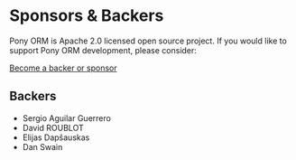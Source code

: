 # Sponsors & Backers

Pony ORM is Apache 2.0 licensed open source project. If you would like to support Pony ORM development, please consider:

[Become a backer or sponsor](https://ponyorm.org/donation.html)

## Backers

- Sergio Aguilar Guerrero
- David ROUBLOT
- Elijas Dapšauskas
- Dan Swain

